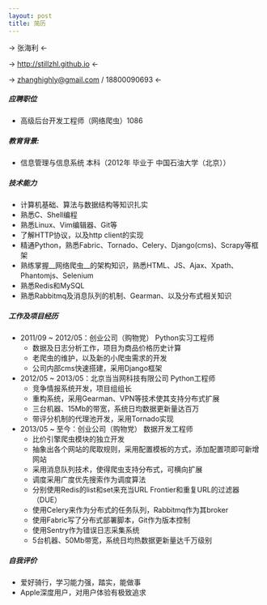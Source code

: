 ```yaml
---
layout: post
title: 简历
---
```


-> 张海利 <-

-> http://stillzhl.github.io <-

-> zhanghighly@gmail.com / 18800090693  <-

##### 应聘职位
* 高级后台开发工程师（网络爬虫）1086

##### 教育背景:

* 信息管理与信息系统 本科（2012年 毕业于 中国石油大学（北京））

##### 技术能力

* 计算机基础、算法与数据结构等知识扎实
* 熟悉C、Shell编程
* 熟悉Linux、Vim编辑器、Git等
* 了解HTTP协议，以及http client的实现
* 精通Python，熟悉Fabric、Tornado、Celery、Django(cms)、Scrapy等框架
* 熟练掌握__网络爬虫__的架构知识，熟悉HTML、JS、Ajax、Xpath、Phantomjs、Selenium
* 熟悉Redis和MySQL
* 熟悉Rabbitmq及消息队列的机制、Gearman、以及分布式相关知识

##### 工作及项目经历

* 2011/09 ~ 2012/05：创业公司（购物党） Python实习工程师
  * 数据及日志分析工作，项目为商品价格历史计算
  * 老爬虫的维护，以及新的小爬虫需求的开发
  * 公司内部cms快速搭建，采用Django框架
* 2012/05 ~ 2013/05：北京当当网科技有限公司 Python工程师
  * 竞争情报系统开发，项目组组长
  * 重构系统，采用Gearman、VPN等技术使其支持分布式扩展
  * 三台机器、15Mb的带宽，系统日均数据更新量达百万
  * 带评分机制的代理池开发，采用Tornado实现
* 2013/05 ~ 至今：创业公司（购物党） 数据开发工程师
  * 比价引擎爬虫模块的独立开发
  * 抽象出各个网站的爬取规则，采用配置模板的方式，添加配置项即可新增网站
  * 采用消息队列技术，使得爬虫支持分布式，可横向扩展
  * 调度采用广度优先搜索作为调度算法
  * 分别使用Redis的list和set来充当URL Frontier和重复URL的过滤器（DUE）
  * 使用Celery来作为分布式的任务队列，Rabbitmq作为其broker
  * 使用Fabric写了分布式部署脚本，Git作为版本控制
  * 使用Sentry作为错误日志采集系统
  * 5台机器、50Mb带宽，系统日均热数据更新量达千万级别
  
##### 自我评价

* 爱好骑行，学习能力强，踏实，能做事
* Apple深度用户，对用户体验有极致追求
